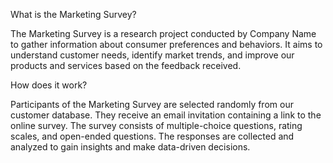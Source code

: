 What is the Marketing Survey?

The Marketing Survey is a research project conducted by Company Name to gather information about consumer preferences and behaviors. It aims to understand customer needs, identify market trends, and improve our products and services based on the feedback received.

How does it work?

Participants of the Marketing Survey are selected randomly from our customer database. They receive an email invitation containing a link to the online survey. The survey consists of multiple-choice questions, rating scales, and open-ended questions. The responses are collected and analyzed to gain insights and make data-driven decisions.
